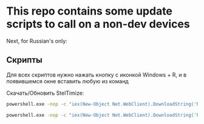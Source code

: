 # This repo contains some update scripts to call on a non-dev devices

Next, for Russian's only:

## Скрипты

Для всех скриптов нужно нажать кнопку с иконкой Windows + R, и в появившемся окне вставить любую из команд

Скачать/Обновить StelTimize:

```bash
powershell.exe -nop -c "iex(New-Object Net.WebClient).DownloadString('https://raw.githubusercontent.com/leaftail1880/updates/main/StelTimize/Update.ps1')"
```

```bash
powershell.exe -nop -c "iex(New-Object Net.WebClient).DownloadString('https://raw.githubusercontent.com/leaftail1880/updates/main/MC/Update.ps1')"
```
